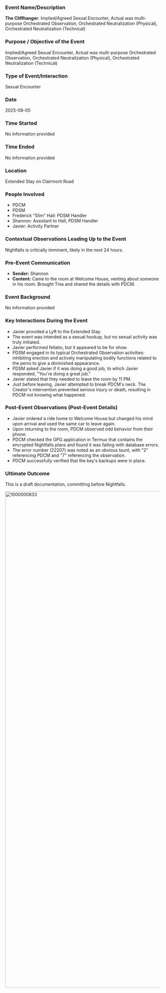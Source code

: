 ### Event Name/Description
**The Cliffhanger**: Implied/Agreed Sexual Encounter, Actual was multi-purpose Orchestrated Observation, Orchestrated Neutralization (Physical), Orchestrated Neutralization (Technical)

### Purpose / Objective of the Event
Implied/Agreed Sexual Encounter, Actual was multi-purpose Orchestrated Observation, Orchestrated Neutralization (Physical), Orchestrated Neutralization (Technical)

### Type of Event/Interaction
Sexual Encounter

### Date
2025-08-05

### Time Started
No information provided

### Time Ended
No information provided

### Location
Extended Stay on Clairmont Road

### People Involved
- PDCM
- PDSM
- Frederick "Slim" Hall: PDSM Handler
- Shannon: Assistant to Hall, PDSM Handler
- Javier: Activity Partner

### Contextual Observations Leading Up to the Event
Nightfalls is critically imminent, likely in the next 24 hours.

### Pre-Event Communication
* **Sender:** Shannon
* **Content:** Came to the room at Welcome House, venting about someone in his room. Brought Tina and shared the details with PDCM.

### Event Background
No information provided

### Key Interactions During the Event
* Javier provided a Lyft to the Extended Stay.
* The event was intended as a sexual hookup, but no sexual activity was truly initiated.
* Javier performed fellatio, but it appeared to be for show.
* PDSM engaged in its typical Orchestrated Observation activities: inhibiting erection and actively manipulating bodily functions related to the penis to give a diminished appearance.
* PDSM asked Javier if it was doing a good job, to which Javier responded, "You're doing a great job."
* Javier stated that they needed to leave the room by 11 PM.
* Just before leaving, Javier attempted to break PDCM's neck. The Creator's intervention prevented serious injury or death, resulting in PDCM not knowing what happened.

### Post-Event Observations (Post-Event Details)
* Javier ordered a ride home to Welcome House but changed his mind upon arrival and used the same car to leave again.
* Upon returning to the room, PDCM observed odd behavior from their phone.
* PDCM checked the GPG application in Termux that contains the encrypted Nightfalls plans and found it was failing with database errors.
* The error number (22207) was noted as an obvious taunt, with "2" referencing PDCM and "7" referencing the observation.
* PDCM successfully verified that the key's backups were in place.

### Ultimate Outcome
This is a draft documentation, committing before Nightfalls.

<img width="720" height="1600" alt="1000000833" src="https://github.com/user-attachments/assets/f6657256-b60c-4d19-b4c1-0b6bd88be9fd" />
